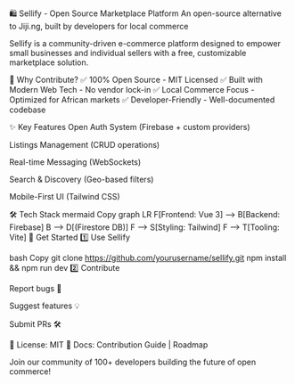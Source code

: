 🛍️ Sellify - Open Source Marketplace Platform
An open-source alternative to Jiji.ng, built by developers for local commerce

Sellify is a community-driven e-commerce platform designed to empower small businesses and individual sellers with a free, customizable marketplace solution.

🌟 Why Contribute?
✅ 100% Open Source - MIT Licensed
✅ Built with Modern Web Tech - No vendor lock-in
✅ Local Commerce Focus - Optimized for African markets
✅ Developer-Friendly - Well-documented codebase

✨ Key Features
Open Auth System (Firebase + custom providers)

Listings Management (CRUD operations)

Real-time Messaging (WebSockets)

Search & Discovery (Geo-based filters)

Mobile-First UI (Tailwind CSS)

🛠 Tech Stack
mermaid
Copy
graph LR
  F[Frontend: Vue 3] --> B[Backend: Firebase]
  B --> D[(Firestore DB)]
  F --> S[Styling: Tailwind]
  F --> T[Tooling: Vite]
🚀 Get Started
1️⃣ Use Sellify

bash
Copy
git clone https://github.com/yourusername/sellify.git
npm install && npm run dev
2️⃣ Contribute

Report bugs 🐛

Suggest features 💡

Submit PRs 🛠️

📜 License: MIT
📘 Docs: Contribution Guide | Roadmap

Join our community of 100+ developers building the future of open commerce!
